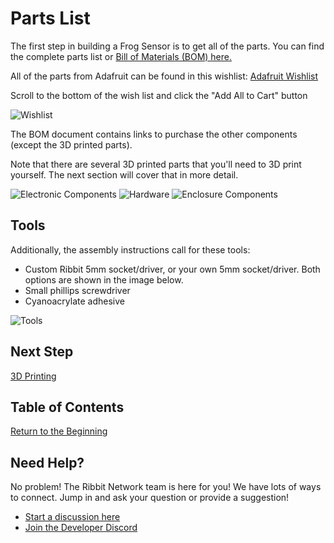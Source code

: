 # Parts List

The first step in building a Frog Sensor is to get all of the parts. You can find the complete parts list or [Bill of Materials (BOM) here.](https://github.com/Ribbit-Network/ribbit-network-frog-hardware/blob/main/ribbit_network_frog_sensor_bom.csv)

All of the parts from Adafruit can be found in this wishlist: [Adafruit Wishlist](http://www.adafruit.com/wishlists/574723)

Scroll to the bottom of the wish list and click the "Add All to Cart" button

![Wishlist](images/wishlist.jpg)

The BOM document contains links to purchase the other components (except the 3D printed parts).

Note that there are several 3D printed parts that you'll need to 3D print yourself. The next section will cover that in more detail.

![Electronic Components](images/electric_components.jpg)
![Hardware](images/hardware.jpg)
![Enclosure Components](images/enclosure_components.jpg)

## Tools

Additionally, the assembly instructions call for these tools:

* Custom Ribbit 5mm socket/driver, or your own 5mm socket/driver.  Both options are shown in the image below.
* Small phillips screwdriver
* Cyanoacrylate adhesive

![Tools](images/tools3.jpg)

## Next Step

[3D Printing](../2-3d-printing/2-3d-printing.md)

## Table of Contents

[Return to the Beginning](../index.md)

## Need Help?

No problem! The Ribbit Network team is here for you! We have lots of ways to connect. Jump in and ask your question or provide a suggestion!

* [Start a discussion here](https://github.com/Ribbit-Network/ribbit-network-frog-sensor/discussions/new)
* [Join the Developer Discord](https://discord.gg/vq8PkDb2TC)
